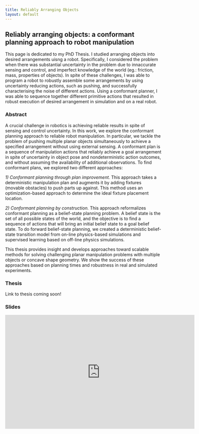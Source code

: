 ```yaml
---
title: Reliably Arranging Objects
layout: default
---
```



<div class="row ">
<div class="col-lg-12 text-center"> 
<h2> Reliably arranging objects: a conformant planning approach to robot manipulation </h2>
<p class="text-justify">
    This page is dedicated to my PhD Thesis.  I studied arranging objects into desired arrangements uisng a robot.  Specifically, I considered the problem when there was substantial uncertainty in the problem due to innaccurate sensing and control, and imperfect knowledge of the world (eg.: friction, mass, properties of objects). In spite of these challenges, I was able to program a robot to robustly assemble some arrangements by using uncertainty reducing actions, such as pushing, and successfully characterising the noise of different actions.  Using a conformant planner, I was able to sequence together different primitive actions that resulted in robust execution of desired arrangement in simulation and on a real robot. 
</p>
</div>
</div>

<div class="row ">
<div class="col-lg-2">
<h3>Abstract</h3>
</div>
<div class="col-lg-10">
<p>A crucial challenge in robotics is achieving reliable results in spite of sensing and control uncertainty. In this work, we explore the conformant planning approach to reliable robot manipulation. In particular, we tackle the problem of pushing multiple planar objects simultaneously to achieve a specified arrangement without using external sensing.  A conformant plan is a sequence of manipulation actions that reliably achieve a goal arrangement in spite of uncertainty in object pose and nondeterministic action outcomes, and without assuming the availability of additional observations. To find conformant plans, we explored two different approaches:</p>
<p><em> 1) Conformant planning through plan improvement. </em> This approach takes a deterministic manipulation plan and augments it by adding fixtures (movable obstacles) to push parts up against. This method uses an optimization-based approach to determine the ideal fixture placement location.</p>
<p><em> 2) Conformant planning by construction.</em> This approach reformalizes conformant planning as a belief-state planning problem. A belief state is the set of all possible states of the world, and the objective is to find a sequence of actions that will bring an initial belief state to a goal belief state. To do forward belief-state planning, we created a deterministic belief-state transition model from on-line physics-based simulations and supervised learning based on off-line physics simulations.</p>
<p>
This thesis provides insight and develops approaches toward scalable methods for solving challenging planar manipulation problems with multiple objects or concave shape geometry.  We show the success of these approaches based on planning times and robustness in real and simulated experiments.
</p>
</div>
</div>

<div class="row ">
<div class="col-lg-2">
<h3>Thesis</h3>
</div>
<div class="col-lg-10">
<p>
Link to thesis coming soon!
</p>
</div>
</div>

<div class="row ">
<div class="col-lg-2">
<h3>Slides</h3>
</div>
<div class="col-lg-10">
<iframe src="https://mitprod-my.sharepoint.com/personal/aanders_mit_edu/_layouts/15/Doc.aspx?sourcedoc={3928306b-b08c-4425-9c11-f4a850da59ff}&amp;action=embedview&amp;wdAr=1.7777777777777777" width="610px" height="367px" frameborder="0">This is an embedded <a target="_blank" href="https://office.com">Microsoft Office</a> presentation, powered by <a target="_blank" href="https://office.com/webapps">Office Online</a>.</iframe>
</div>
</div>

